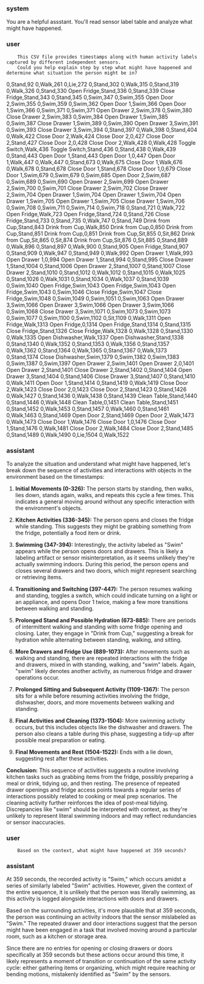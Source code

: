 ### system
You are a helpful assstant. You'll read sensor label table and analyze what might have happened.
### user

        This CSV file provides timestamps along with human activity labels captured by different independent sensors.
        Could you help explain step by step what might have happened and determine what situation the person might be in?
    
0,Stand,92
0,Walk,261
0,Lie,272
0,Stand,302
0,Walk,315
0,Stand,319
0,Walk,326
0,Stand,330
Open Fridge,Stand,336
0,Stand,339
Close Fridge,Stand,343
0,Stand,345
0,Swim,347
0,Swim,355
Open Door 2,Swim,355
0,Swim,359
0,Swim,362
Open Door 1,Swim,366
Open Door 1,Swim,366
0,Swim,371
0,Swim,371
Open Drawer 2,Swim,378
0,Swim,380
Close Drawer 2,Swim,383
0,Swim,384
Open Drawer 1,Swim,385
0,Swim,387
Close Drawer 1,Swim,389
0,Swim,390
Open Drawer 3,Swim,391
0,Swim,393
Close Drawer 3,Swim,394
0,Stand,397
0,Walk,398
0,Stand,404
0,Walk,422
Close Door 2,Walk,424
Close Door 2,0,427
Close Door 2,Stand,427
Close Door 2,0,428
Close Door 2,Walk,428
0,Walk,428
Toggle Switch,Walk,436
Toggle Switch,Stand,436
0,Stand,438
0,Walk,439
0,Stand,443
Open Door 1,Stand,443
Open Door 1,0,447
Open Door 1,Walk,447
0,Walk,447
0,Stand,673
0,Walk,675
Close Door 1,Walk,676
0,Walk,678
0,Stand,678
Close Door 1,Stand,678
Close Door 1,0,679
Close Door 1,Swim,679
0,Swim,679
0,Swim,685
Open Door 2,Swim,687
0,Swim,689
0,Swim,690
Open Drawer 2,Swim,699
Open Drawer 2,Swim,700
0,Swim,701
Close Drawer 2,Swim,702
Close Drawer 2,Swim,704
Open Drawer 1,Swim,704
Open Drawer 1,Swim,704
Open Drawer 1,Swim,705
Open Drawer 1,Swim,705
Close Drawer 1,Swim,706
0,Swim,708
0,Swim,711
0,Swim,714
0,Swim,718
0,Stand,721
0,Walk,722
Open Fridge,Walk,723
Open Fridge,Stand,724
0,Stand,726
Close Fridge,Stand,733
0,Stand,735
0,Walk,747
0,Stand,749
Drink from Cup,Stand,843
Drink from Cup,Walk,850
Drink from Cup,0,850
Drink from Cup,Stand,851
Drink from Cup,0,851
Drink from Cup,Sit,855
0,Sit,862
Drink from Cup,Sit,865
0,Sit,874
Drink from Cup,Sit,876
0,Sit,885
0,Stand,889
0,Walk,896
0,Stand,897
0,Walk,900
0,Stand,905
Open Fridge,Stand,907
0,Stand,909
0,Walk,947
0,Stand,949
0,Walk,992
Open Drawer 1,Walk,993
Open Drawer 1,0,994
Open Drawer 1,Stand,994
0,Stand,995
Close Drawer 1,Stand,1004
0,Stand,1006
Open Drawer 2,Stand,1007
0,Stand,1007
Close Drawer 2,Stand,1010
0,Stand,1012
0,Walk,1012
0,Stand,1015
0,Walk,1025
0,Stand,1026
0,Walk,1031
0,Stand,1034
0,Walk,1037
0,Stand,1039
0,Swim,1040
Open Fridge,Swim,1043
Open Fridge,Swim,1043
Open Fridge,Swim,1043
0,Swim,1046
Close Fridge,Swim,1047
Close Fridge,Swim,1048
0,Swim,1049
0,Swim,1051
0,Swim,1063
Open Drawer 3,Swim,1066
Open Drawer 3,Swim,1066
Open Drawer 3,Swim,1066
0,Swim,1068
Close Drawer 3,Swim,1071
0,Swim,1073
0,Swim,1073
0,Swim,1077
0,Swim,1100
0,Swim,1102
0,Sit,1109
0,Walk,1311
Open Fridge,Walk,1313
Open Fridge,0,1314
Open Fridge,Stand,1314
0,Stand,1315
Close Fridge,Stand,1326
Close Fridge,Walk,1328
0,Walk,1328
0,Stand,1330
0,Walk,1335
Open Dishwasher,Walk,1337
Open Dishwasher,Stand,1338
0,Stand,1340
0,Walk,1352
0,Stand,1353
0,Walk,1356
0,Stand,1357
0,Walk,1362
0,Stand,1364
0,Walk,1365
0,Stand,1367
0,Walk,1373
0,Stand,1374
Close Dishwasher,Swim,1379
0,Swim,1382
0,Swim,1383
0,Swim,1387
0,Swim,1397
Open Drawer 2,Swim,1401
Open Drawer 2,0,1401
Open Drawer 2,Stand,1401
Close Drawer 2,Stand,1402
0,Stand,1404
Open Drawer 3,Stand,1404
0,Stand,1406
Close Drawer 3,Stand,1407
0,Stand,1410
0,Walk,1411
Open Door 1,Stand,1414
0,Stand,1419
0,Walk,1419
Close Door 2,Walk,1423
Close Door 2,0,1423
Close Door 2,Stand,1423
0,Stand,1426
0,Walk,1427
0,Stand,1436
0,Walk,1438
0,Stand,1439
Clean Table,Stand,1440
0,Stand,1446
0,Walk,1448
Clean Table,0,1451
Clean Table,Stand,1451
0,Stand,1452
0,Walk,1453
0,Stand,1457
0,Walk,1460
0,Stand,1461
0,Walk,1463
0,Stand,1469
Open Door 2,Stand,1469
Open Door 2,Walk,1473
0,Walk,1473
Close Door 1,Walk,1476
Close Door 1,0,1476
Close Door 1,Stand,1476
0,Walk,1481
Close Door 2,Walk,1484
Close Door 2,Stand,1485
0,Stand,1489
0,Walk,1490
0,Lie,1504
0,Walk,1522

### assistant
To analyze the situation and understand what might have happened, let's break down the sequence of activities and interactions with objects in the environment based on the timestamps:

1. **Initial Movements (0-326):** The person starts by standing, then walks, lies down, stands again, walks, and repeats this cycle a few times. This indicates a general moving around without any specific interaction with the environment's objects.

2. **Kitchen Activities (336-345):** The person opens and closes the fridge while standing. This suggests they might be grabbing something from the fridge, potentially a food item or drink.

3. **Swimming (347-394):** Interestingly, the activity labeled as "Swim" appears while the person opens doors and drawers. This is likely a labeling artifact or sensor misinterpretation, as it seems unlikely they're actually swimming indoors. During this period, the person opens and closes several drawers and two doors, which might represent searching or retrieving items.

4. **Transitioning and Switching (397-447):** The person resumes walking and standing, toggles a switch, which could indicate turning on a light or an appliance, and opens Door 1 twice, making a few more transitions between walking and standing.

5. **Prolonged Stand and Possible Hydration (673-885):** There are periods of intermittent walking and standing with some fridge opening and closing. Later, they engage in "Drink from Cup," suggesting a break for hydration while alternating between standing, walking, and sitting.

6. **More Drawers and Fridge Use (889-1073):** After movements such as walking and standing, there are repeated interactions with the fridge and drawers, mixed in with standing, walking, and "swim" labels. Again, "swim" likely denotes another activity, as numerous fridge and drawer operations occur.

7. **Prolonged Sitting and Subsequent Activity (1109-1367):** The person sits for a while before resuming activities involving the fridge, dishwasher, doors, and more movements between walking and standing.

8. **Final Activities and Cleaning (1373-1504):** More swimming activity occurs, but this includes objects like the dishwasher and drawers. The person also cleans a table during this phase, suggesting a tidy-up after possible meal preparation or eating.

9. **Final Movements and Rest (1504-1522):** Ends with a lie down, suggesting rest after these activities.

**Conclusion:**
This sequence of activities suggests a routine involving kitchen tasks such as grabbing items from the fridge, possibly preparing a meal or drink, tidying up, and then resting. The presence of repeated drawer openings and fridge access points towards a regular series of interactions possibly related to cooking or meal prep scenarios. The cleaning activity further reinforces the idea of post-meal tidying. Discrepancies like "swim" should be interpreted with context, as they're unlikely to represent literal swimming indoors and may reflect redundancies or sensor inaccuracies.
### user

        Based on the context, what might have happened at 359 seconds?
    
### assistant
At 359 seconds, the recorded activity is "Swim," which occurs amidst a series of similarly labeled "Swim" activities. However, given the context of the entire sequence, it is unlikely that the person was literally swimming, as this activity is logged alongside interactions with doors and drawers.

Based on the surrounding activities, it's more plausible that at 359 seconds, the person was continuing an activity indoors that the sensor mislabeled as "Swim." The repeated drawer and door interactions suggest that the person might have been engaged in a task that involved moving around a particular room, such as a kitchen or storage area.

Since there are no entries for opening or closing drawers or doors specifically at 359 seconds but these actions occur around this time, it likely represents a moment of transition or continuation of the same activity cycle: either gathering items or organizing, which might require reaching or bending motions, mistakenly identified as "Swim" by the sensors.

